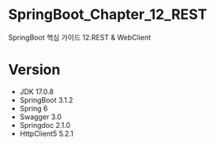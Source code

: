 # SpringBoot_Chapter_12_REST
SpringBoot 핵심 가이드 12.REST &amp; WebClient

# Version
- JDK 17.0.8
- SpringBoot 3.1.2
- Spring 6
- Swagger 3.0
- Springdoc 2.1.0
- HttpClient5 5.2.1
